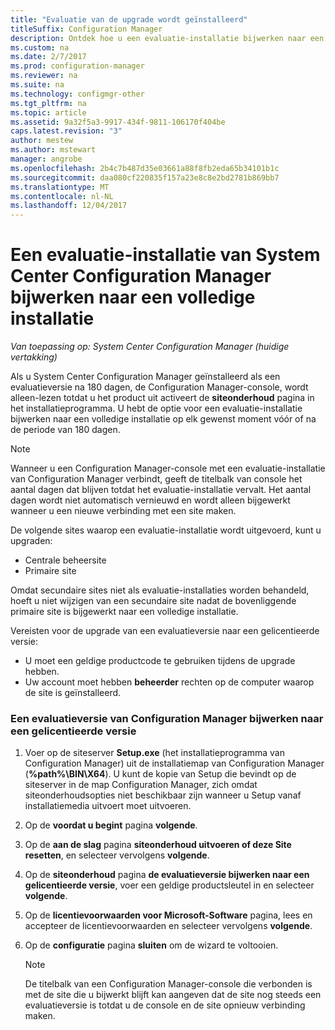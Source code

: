 ```yaml
---
title: "Evaluatie van de upgrade wordt geïnstalleerd"
titleSuffix: Configuration Manager
description: Ontdek hoe u een evaluatie-installatie bijwerken naar een volledige installatie van System Center Configuration Manager.
ms.custom: na
ms.date: 2/7/2017
ms.prod: configuration-manager
ms.reviewer: na
ms.suite: na
ms.technology: configmgr-other
ms.tgt_pltfrm: na
ms.topic: article
ms.assetid: 9a32f5a3-9917-434f-9811-106170f404be
caps.latest.revision: "3"
author: mestew
ms.author: mstewart
manager: angrobe
ms.openlocfilehash: 2b4c7b487d35e03661a88f8fb2eda65b34101b1c
ms.sourcegitcommit: daa080cf220835f157a23e8c8e2bd2781b869bb7
ms.translationtype: MT
ms.contentlocale: nl-NL
ms.lasthandoff: 12/04/2017
---
```

# <a name="upgrade-an-evaluation-installation-of-system-center-configuration-manager-to-a-full-installation"></a>Een evaluatie-installatie van System Center Configuration Manager bijwerken naar een volledige installatie

*Van toepassing op: System Center Configuration Manager (huidige vertakking)*

Als u System Center Configuration Manager geïnstalleerd als een evaluatieversie na 180 dagen, de Configuration Manager-console, wordt alleen-lezen totdat u het product uit activeert de **siteonderhoud** pagina in het installatieprogramma. U hebt de optie voor een evaluatie-installatie bijwerken naar een volledige installatie op elk gewenst moment vóór of na de periode van 180 dagen.  

> [!NOTE]  
>  Wanneer u een Configuration Manager-console met een evaluatie-installatie van Configuration Manager verbindt, geeft de titelbalk van console het aantal dagen dat blijven totdat het evaluatie-installatie vervalt. Het aantal dagen wordt niet automatisch vernieuwd en wordt alleen bijgewerkt wanneer u een nieuwe verbinding met een site maken.  

 De volgende sites waarop een evaluatie-installatie wordt uitgevoerd, kunt u upgraden:  

-   Centrale beheersite  
-   Primaire site  

Omdat secundaire sites niet als evaluatie-installaties worden behandeld, hoeft u niet wijzigen van een secundaire site nadat de bovenliggende primaire site is bijgewerkt naar een volledige installatie.  

Vereisten voor de upgrade van een evaluatieversie naar een gelicentieerde versie:  

-   U moet een geldige productcode te gebruiken tijdens de upgrade hebben.  
-   Uw account moet hebben **beheerder** rechten op de computer waarop de site is geïnstalleerd.  

### <a name="to-upgrade-an-evaluation-version-of-configuration-manager-to-a-licensed-version"></a>Een evaluatieversie van Configuration Manager bijwerken naar een gelicentieerde versie  

1.  Voer op de siteserver **Setup.exe** (het installatieprogramma van Configuration Manager) uit de installatiemap van Configuration Manager (**%path%\BIN\X64**). U kunt de kopie van Setup die bevindt op de siteserver in de map Configuration Manager, zich omdat siteonderhoudsopties niet beschikbaar zijn wanneer u Setup vanaf installatiemedia uitvoert moet uitvoeren.  
2.  Op de **voordat u begint** pagina **volgende**.  
3.  Op de **aan de slag** pagina **siteonderhoud uitvoeren of deze Site resetten**, en selecteer vervolgens **volgende**.  
4.  Op de **siteonderhoud** pagina **de evaluatieversie bijwerken naar een gelicentieerde versie**, voer een geldige productsleutel in en selecteer **volgende**.  
5.  Op de **licentievoorwaarden voor Microsoft-Software** pagina, lees en accepteer de licentievoorwaarden en selecteer vervolgens **volgende**.  
6.  Op de **configuratie** pagina **sluiten** om de wizard te voltooien.  

    > [!NOTE]  
    >  De titelbalk van een Configuration Manager-console die verbonden is met de site die u bijwerkt blijft kan aangeven dat de site nog steeds een evaluatieversie is totdat u de console en de site opnieuw verbinding maken.  
